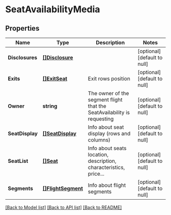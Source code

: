# SeatAvailabilityMedia

## Properties
Name | Type | Description | Notes
------------ | ------------- | ------------- | -------------
**Disclosures** | [**[]Disclosure**](Disclosure.md) |  | [optional] [default to null]
**Exits** | [**[]ExitSeat**](ExitSeat.md) | Exit rows position | [optional] [default to null]
**Owner** | **string** | The owner of the segment flight that the SeatAvailability is requesting | [optional] [default to null]
**SeatDisplay** | [**[]SeatDisplay**](SeatDisplay.md) | Info about seat display (rows and columns) | [optional] [default to null]
**SeatList** | [**[]Seat**](Seat.md) | Info about seats location, description, characteristics, price... | [optional] [default to null]
**Segments** | [**[]FlightSegment**](FlightSegment.md) | Info about flight segments | [optional] [default to null]

[[Back to Model list]](../README.md#documentation-for-models) [[Back to API list]](../README.md#documentation-for-api-endpoints) [[Back to README]](../README.md)



